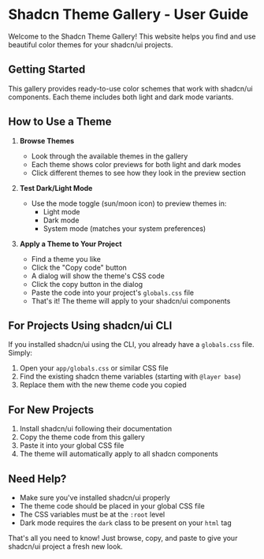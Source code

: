 # Shadcn Theme Gallery - User Guide

Welcome to the Shadcn Theme Gallery! This website helps you find and use beautiful color themes for your shadcn/ui projects.

## Getting Started

This gallery provides ready-to-use color schemes that work with shadcn/ui components. Each theme includes both light and dark mode variants.

## How to Use a Theme

1. **Browse Themes**
   - Look through the available themes in the gallery
   - Each theme shows color previews for both light and dark modes
   - Click different themes to see how they look in the preview section

2. **Test Dark/Light Mode**
   - Use the mode toggle (sun/moon icon) to preview themes in:
     - Light mode
     - Dark mode
     - System mode (matches your system preferences)

3. **Apply a Theme to Your Project**
   - Find a theme you like
   - Click the "Copy code" button
   - A dialog will show the theme's CSS code
   - Click the copy button in the dialog
   - Paste the code into your project's `globals.css` file
   - That's it! The theme will apply to your shadcn/ui components

## For Projects Using shadcn/ui CLI

If you installed shadcn/ui using the CLI, you already have a `globals.css` file. Simply:

1. Open your `app/globals.css` or similar CSS file
2. Find the existing shadcn theme variables (starting with `@layer base`)
3. Replace them with the new theme code you copied

## For New Projects

1. Install shadcn/ui following their documentation
2. Copy the theme code from this gallery
3. Paste it into your global CSS file
4. The theme will automatically apply to all shadcn components

## Need Help?

- Make sure you've installed shadcn/ui properly
- The theme code should be placed in your global CSS file
- The CSS variables must be at the `:root` level
- Dark mode requires the `dark` class to be present on your `html` tag

That's all you need to know! Just browse, copy, and paste to give your shadcn/ui project a fresh new look.
